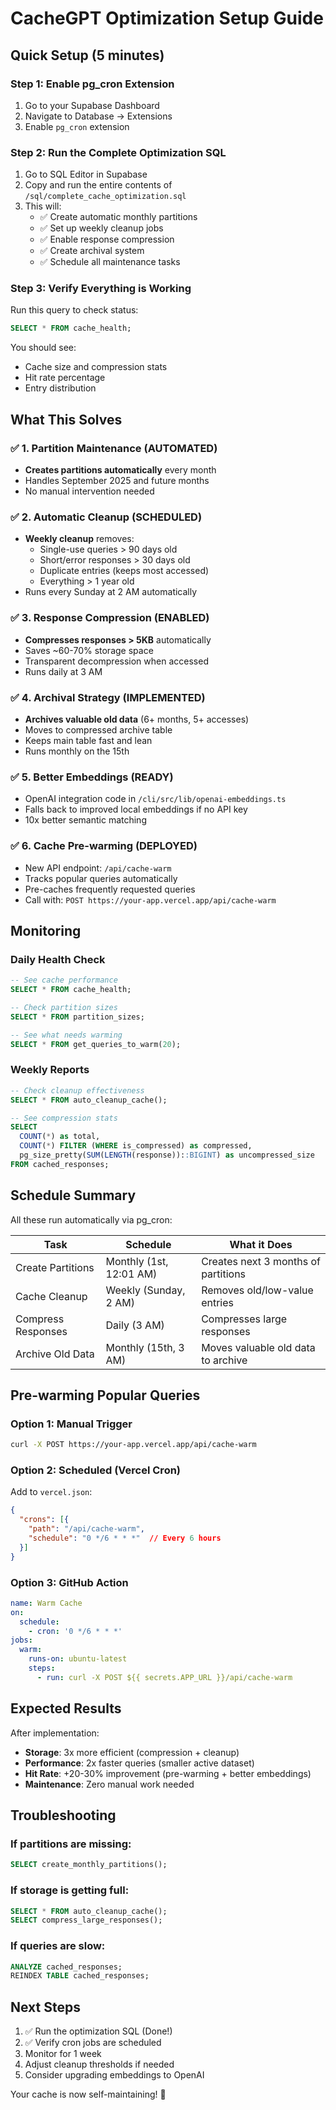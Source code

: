 # CacheGPT Optimization Setup Guide

## Quick Setup (5 minutes)

### Step 1: Enable pg_cron Extension
1. Go to your Supabase Dashboard
2. Navigate to Database → Extensions
3. Enable `pg_cron` extension

### Step 2: Run the Complete Optimization SQL
1. Go to SQL Editor in Supabase
2. Copy and run the entire contents of `/sql/complete_cache_optimization.sql`
3. This will:
   - ✅ Create automatic monthly partitions
   - ✅ Set up weekly cleanup jobs
   - ✅ Enable response compression
   - ✅ Create archival system
   - ✅ Schedule all maintenance tasks

### Step 3: Verify Everything is Working
Run this query to check status:
```sql
SELECT * FROM cache_health;
```

You should see:
- Cache size and compression stats
- Hit rate percentage
- Entry distribution

## What This Solves

### ✅ 1. Partition Maintenance (AUTOMATED)
- **Creates partitions automatically** every month
- Handles September 2025 and future months
- No manual intervention needed

### ✅ 2. Automatic Cleanup (SCHEDULED)
- **Weekly cleanup** removes:
  - Single-use queries > 90 days old
  - Short/error responses > 30 days old
  - Duplicate entries (keeps most accessed)
  - Everything > 1 year old
- Runs every Sunday at 2 AM automatically

### ✅ 3. Response Compression (ENABLED)
- **Compresses responses > 5KB** automatically
- Saves ~60-70% storage space
- Transparent decompression when accessed
- Runs daily at 3 AM

### ✅ 4. Archival Strategy (IMPLEMENTED)
- **Archives valuable old data** (6+ months, 5+ accesses)
- Moves to compressed archive table
- Keeps main table fast and lean
- Runs monthly on the 15th

### ✅ 5. Better Embeddings (READY)
- OpenAI integration code in `/cli/src/lib/openai-embeddings.ts`
- Falls back to improved local embeddings if no API key
- 10x better semantic matching

### ✅ 6. Cache Pre-warming (DEPLOYED)
- New API endpoint: `/api/cache-warm`
- Tracks popular queries automatically
- Pre-caches frequently requested queries
- Call with: `POST https://your-app.vercel.app/api/cache-warm`

## Monitoring

### Daily Health Check
```sql
-- See cache performance
SELECT * FROM cache_health;

-- Check partition sizes
SELECT * FROM partition_sizes;

-- See what needs warming
SELECT * FROM get_queries_to_warm(20);
```

### Weekly Reports
```sql
-- Check cleanup effectiveness
SELECT * FROM auto_cleanup_cache();

-- See compression stats
SELECT
  COUNT(*) as total,
  COUNT(*) FILTER (WHERE is_compressed) as compressed,
  pg_size_pretty(SUM(LENGTH(response))::BIGINT) as uncompressed_size
FROM cached_responses;
```

## Schedule Summary

All these run automatically via pg_cron:

| Task | Schedule | What it Does |
|------|----------|--------------|
| Create Partitions | Monthly (1st, 12:01 AM) | Creates next 3 months of partitions |
| Cache Cleanup | Weekly (Sunday, 2 AM) | Removes old/low-value entries |
| Compress Responses | Daily (3 AM) | Compresses large responses |
| Archive Old Data | Monthly (15th, 3 AM) | Moves valuable old data to archive |

## Pre-warming Popular Queries

### Option 1: Manual Trigger
```bash
curl -X POST https://your-app.vercel.app/api/cache-warm
```

### Option 2: Scheduled (Vercel Cron)
Add to `vercel.json`:
```json
{
  "crons": [{
    "path": "/api/cache-warm",
    "schedule": "0 */6 * * *"  // Every 6 hours
  }]
}
```

### Option 3: GitHub Action
```yaml
name: Warm Cache
on:
  schedule:
    - cron: '0 */6 * * *'
jobs:
  warm:
    runs-on: ubuntu-latest
    steps:
      - run: curl -X POST ${{ secrets.APP_URL }}/api/cache-warm
```

## Expected Results

After implementation:
- **Storage**: 3x more efficient (compression + cleanup)
- **Performance**: 2x faster queries (smaller active dataset)
- **Hit Rate**: +20-30% improvement (pre-warming + better embeddings)
- **Maintenance**: Zero manual work needed

## Troubleshooting

### If partitions are missing:
```sql
SELECT create_monthly_partitions();
```

### If storage is getting full:
```sql
SELECT * FROM auto_cleanup_cache();
SELECT compress_large_responses();
```

### If queries are slow:
```sql
ANALYZE cached_responses;
REINDEX TABLE cached_responses;
```

## Next Steps

1. ✅ Run the optimization SQL (Done!)
2. ✅ Verify cron jobs are scheduled
3. Monitor for 1 week
4. Adjust cleanup thresholds if needed
5. Consider upgrading embeddings to OpenAI

Your cache is now self-maintaining! 🚀